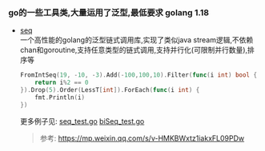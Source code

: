 ### go的一些工具类,大量运用了泛型,最低要求 golang 1.18

- [seq](./seq)  
    一个高性能的golang的泛型链式调用库,实现了类似java stream逻辑,不依赖chan和goroutine,支持任意类型的链式调用,支持并行化(可限制并行数量),排序等

    ```go
    FromIntSeq(19, -10, -3).Add(-100,100,10).Filter(func(i int) bool {
        return i%2 == 0
    }).Drop(5).Order(LessT[int]).ForEach(func(i int) {
        fmt.Println(i)
    })
    ```
    更多例子见: [seq_test.go](./seq/seq__test.go) [biSeq_test.go](./seq/biSeq_test.go)
    
    > 参考: https://mp.weixin.qq.com/s/v-HMKBWxtz1iakxFL09PDw
